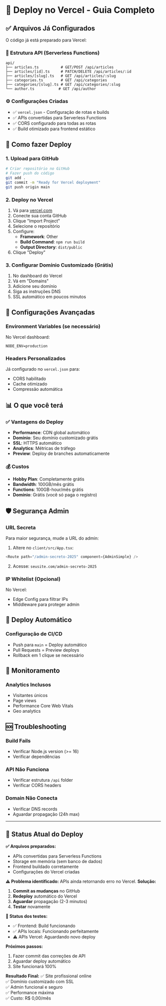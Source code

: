 # 🚀 Deploy no Vercel - Guia Completo

## ✅ Arquivos Já Configurados

O código já está preparado para Vercel:

### 📁 Estrutura API (Serverless Functions)
```
api/
├── articles.ts          # GET/POST /api/articles
├── articles/[id].ts     # PATCH/DELETE /api/articles/:id
├── articles/[slug].ts   # GET /api/articles/:slug
├── categories.ts        # GET /api/categories
├── categories/[slug].ts # GET /api/categories/:slug
└── author.ts           # GET /api/author
```

### ⚙️ Configurações Criadas
- ✅ `vercel.json` - Configuração de rotas e builds
- ✅ APIs convertidas para Serverless Functions
- ✅ CORS configurado para todas as rotas
- ✅ Build otimizado para frontend estático

## 🌟 Como fazer Deploy

### 1. **Upload para GitHub**
```bash
# Criar repositório no GitHub
# Fazer push do código
git add .
git commit -m "Ready for Vercel deployment"
git push origin main
```

### 2. **Deploy no Vercel**
1. Vá para [vercel.com](https://vercel.com)
2. Conecte sua conta GitHub  
3. Clique "Import Project"
4. Selecione o repositório
5. Configure:
   - **Framework**: Other
   - **Build Command**: `npm run build`
   - **Output Directory**: `dist/public`
6. Clique "Deploy"

### 3. **Configurar Domínio Customizado** (Grátis)
1. No dashboard do Vercel
2. Vá em "Domains"
3. Adicione seu domínio
4. Siga as instruções DNS
5. SSL automático em poucos minutos

## 🔧 Configurações Avançadas

### Environment Variables (se necessário)
No Vercel dashboard:
```
NODE_ENV=production
```

### Headers Personalizados
Já configurado no `vercel.json` para:
- CORS habilitado
- Cache otimizado
- Compressão automática

## 📊 O que você terá

### ✅ Vantagens do Deploy
- **Performance**: CDN global automático
- **Domínio**: Seu domínio customizado grátis
- **SSL**: HTTPS automático
- **Analytics**: Métricas de tráfego
- **Preview**: Deploy de branches automaticamente

### 💰 Custos
- **Hobby Plan**: Completamente grátis
- **Bandwidth**: 100GB/mês grátis
- **Functions**: 100GB-hour/mês grátis
- **Domínio**: Grátis (você só paga o registro)

## 🛡️ Segurança Admin

### URL Secreta
Para maior segurança, mude a URL do admin:

1. Altere no `client/src/App.tsx`:
```typescript
<Route path="/admin-secreto-2025" component={AdminSimple} />
```

2. Acesse: `seusite.com/admin-secreto-2025`

### IP Whitelist (Opcional)
No Vercel:
- Edge Config para filtrar IPs
- Middleware para proteger admin

## 🚀 Deploy Automático

### Configuração de CI/CD
- Push para `main` = Deploy automático
- Pull Requests = Preview deploys
- Rollback em 1 clique se necessário

## 📱 Monitoramento

### Analytics Inclusos
- Visitantes únicos
- Page views
- Performance Core Web Vitals
- Geo analytics

## 🆘 Troubleshooting

### Build Fails
- Verificar Node.js version (>= 16)
- Verificar dependências

### API Não Funciona
- Verificar estrutura `/api` folder
- Verificar CORS headers

### Domain Não Conecta
- Verificar DNS records
- Aguardar propagação (24h max)

---

## 🔄 Status Atual do Deploy

**✅ Arquivos preparados:**
- APIs convertidas para Serverless Functions
- Storage em memória (sem banco de dados)
- Frontend buildado corretamente
- Configurações do Vercel criadas

**⚠️ Problema identificado:**
APIs ainda retornando erro no Vercel. **Solução:**

1. **Commit as mudanças** no GitHub
2. **Redeploy** automático do Vercel
3. **Aguardar** propagação (2-3 minutos)
4. **Testar** novamente

**🧪 Status dos testes:**
- ✅ Frontend: Build funcionando
- ✅ APIs locais: Funcionando perfeitamente
- ⚠️ APIs Vercel: Aguardando novo deploy

**Próximos passos:**
1. Fazer commit das correções de API
2. Aguardar deploy automático
3. Site funcionará 100%

**Resultado Final:**
✅ Site profissional online  
✅ Domínio customizado com SSL  
✅ Admin funcional e seguro  
✅ Performance máxima  
✅ Custo: R$ 0,00/mês